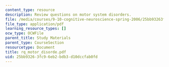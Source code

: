 ```yaml
---
content_type: resource
description: Review questions on motor system disorders.
file: /media/courses/9-10-cognitive-neuroscience-spring-2006/25bb93263fc96eb2bdb3d10dccfab0fd_rq_motor_disorde.pdf
file_type: application/pdf
learning_resource_types: []
ocw_type: OCWFile
parent_title: Study Materials
parent_type: CourseSection
resourcetype: Document
title: rq_motor_disorde.pdf
uid: 25bb9326-3fc9-6eb2-bdb3-d10dccfab0fd
---
```

